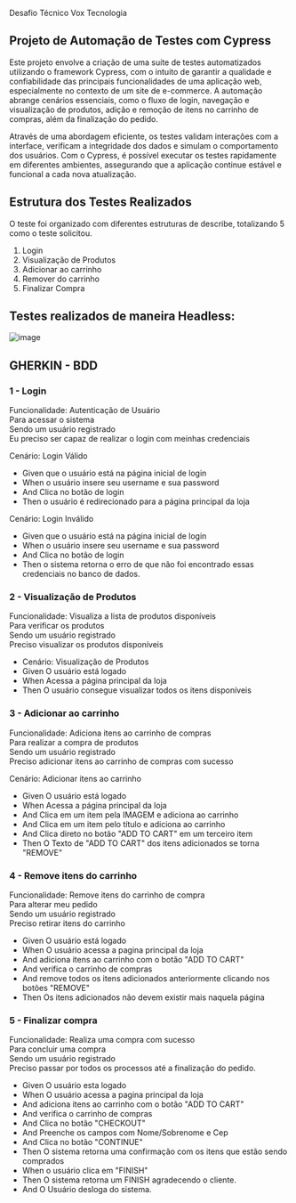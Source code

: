 
Desafio Técnico Vox Tecnologia

## Projeto de Automação de Testes com Cypress

Este projeto envolve a criação de uma suíte de testes automatizados utilizando o framework Cypress, com o intuito de garantir a qualidade e confiabilidade das principais funcionalidades de uma aplicação web, especialmente no contexto de um site de e-commerce. A automação abrange cenários essenciais, como o fluxo de login, navegação e visualização de produtos, adição e remoção de itens no carrinho de compras, além da finalização do pedido.

Através de uma abordagem eficiente, os testes validam interações com a interface, verificam a integridade dos dados e simulam o comportamento dos usuários. Com o Cypress, é possível executar os testes rapidamente em diferentes ambientes, assegurando que a aplicação continue estável e funcional a cada nova atualização.


## Estrutura dos Testes Realizados
O teste foi organizado com diferentes estruturas de describe, totalizando 5 como o teste solicitou.
1. Login
2. Visualização de Produtos
3. Adicionar ao carrinho
4. Remover do carrinho
5. Finalizar Compra


## Testes realizados de maneira Headless:
![image](https://github.com/user-attachments/assets/46a97b0e-5cd3-4c3a-abd3-c8c396b8b6c4)

## GHERKIN - BDD
### 1 - Login
 Funcionalidade: Autenticação de Usuário <br />
 Para acessar o sistema <br />
 Sendo um usuário registrado  <br />
 Eu preciso ser capaz de realizar o login com meinhas credenciais  <br />

Cenário: Login Válido
- Given que o usuário está na página inicial de login
- When o usuário insere seu username e sua password
- And Clica no botão de login
- Then o usuário é redirecionado para a página principal da loja

Cenário: Login Inválido
- Given que o usuário está na página inicial de login
- When o usuário insere seu username e sua password
- And Clica no botão de login
- Then o sistema retorna o erro de que não foi encontrado essas credenciais no banco de dados.


### 2 - Visualização de Produtos
Funcionalidade:  Visualiza a lista de produtos disponíveis  <br />
Para verificar os produtos <br />
Sendo um usuário registrado <br />
Preciso visualizar os produtos disponíveis <br />


- Cenário: Visualização de Produtos
- Given O usuário está logado 
- When Acessa a página principal da loja
- Then O usuário consegue visualizar todos os itens disponíveis


### 3 - Adicionar ao carrinho
Funcionalidade: Adiciona itens ao carrinho de compras <br />
Para realizar a compra de produtos <br />
Sendo um usuário registrado <br />
Preciso adicionar itens ao carrinho de compras com sucesso <br />

Cenário: Adicionar itens ao carrinho
- Given O usuário está logado
- When Acessa a página principal da loja
- And Clica em um item pela IMAGEM e adiciona ao carrinho
- And Clica em um item pelo título e adiciona ao carrinho
- And Clica direto no botão "ADD TO CART" em um terceiro item 
- Then O Texto de "ADD TO CART" dos itens adicionados se torna "REMOVE"

### 4 - Remove itens do carrinho
Funcionalidade: Remove itens do carrinho de compra <br />
Para alterar meu pedido <br />
Sendo um usuário registrado <br />
Preciso retirar itens do carrinho <br />

- Given O usuário está logado
- When O usuário acessa a pagina principal da loja
- And adiciona itens ao carrinho com o botão "ADD TO CART"
- And verifica o carrinho de compras
- And remove todos os itens adicionados anteriormente clicando nos botões "REMOVE"	
- Then Os itens adicionados não devem existir mais naquela página


### 5 - Finalizar compra
Funcionalidade: Realiza uma compra com sucesso <br />
Para concluir uma compra <br />
Sendo um usuário registrado <br />
Preciso passar por todos os processos até a finalização do pedido. <br />


- Given O usuário esta logado
- When O usuário acessa a pagina principal da loja
- And adiciona itens ao carrinho com o botão "ADD TO CART"
- And verifica o carrinho de compras
- And Clica no botão "CHECKOUT"
- And Preenche os campos com Nome/Sobrenome e Cep 
- And Clica no botão "CONTINUE"
- Then O sistema retorna uma confirmação com os itens que estão sendo comprados
- When o usuário clica em "FINISH"
- Then O sistema retorna um FINISH agradecendo o cliente.
- And O Usuário desloga do sistema.
